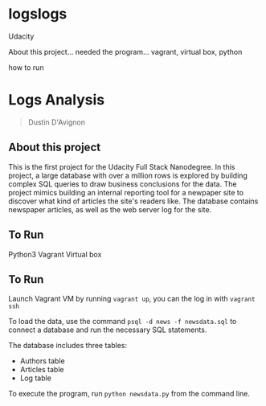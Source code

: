 # logslogs
Udacity

About this project...
needed the program...
vagrant, virtual box, python

how to run
# Logs Analysis

> Dustin D'Avignon

## About this project

This is the first project for the Udacity Full Stack Nanodegree. In this project, a large database with over a million rows is explored by building complex SQL queries to draw business conclusions for the data. The project mimics building an internal reporting tool for a newpaper site to discover what kind of articles the site's readers like. The database contains newspaper articles, as well as the web server log for the site.

## To Run

Python3
Vagrant
Virtual box



## To Run

Launch Vagrant VM by running `vagrant up`, you can the log in with `vagrant ssh`

To load the data, use the command `psql -d news -f newsdata.sql` to connect a database and run the necessary SQL statements.

The database includes three tables:
- Authors table
- Articles table
- Log table

To execute the program, run `python newsdata.py` from the command line.
